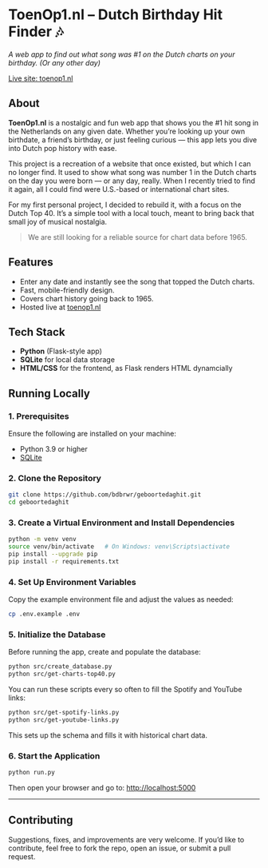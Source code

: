 # ToenOp1.nl – Dutch Birthday Hit Finder 🎶
_A web app to find out what song was #1 on the Dutch charts on your birthday. (Or any other day)_

[Live site: toenop1.nl](https://toenop1.nl)

## About

**ToenOp1.nl** is a nostalgic and fun web app that shows you the #1 hit song in the Netherlands on any given date. Whether you’re looking up your own birthdate, a friend’s birthday, or just feeling curious — this app lets you dive into Dutch pop history with ease.

This project is a recreation of a website that once existed, but which I can no longer find. It used to show what song was number 1 in the Dutch charts on the day you were born — or any day, really. When I recently tried to find it again, all I could find were U.S.-based or international chart sites.

For my first personal project, I decided to rebuild it, with a focus on the Dutch Top 40. It’s a simple tool with a local touch, meant to bring back that small joy of musical nostalgia.

> We are still looking for a reliable source for chart data before 1965.

## Features

- Enter any date and instantly see the song that topped the Dutch charts.
- Fast, mobile-friendly design.
- Covers chart history going back to 1965.
- Hosted live at [toenop1.nl](https://toenop1.nl)

## Tech Stack

- **Python** (Flask-style app)
- **SQLite** for local data storage
- **HTML/CSS** for the frontend, as Flask renders HTML dynamcially

## Running Locally

### 1. Prerequisites

Ensure the following are installed on your machine:

- Python 3.9 or higher
- [SQLite](https://www.sqlite.org/download.html)

### 2. Clone the Repository

```bash
git clone https://github.com/bdbrwr/geboortedaghit.git
cd geboortedaghit
```

### 3. Create a Virtual Environment and Install Dependencies

```bash
python -m venv venv
source venv/bin/activate   # On Windows: venv\Scripts\activate
pip install --upgrade pip
pip install -r requirements.txt
```

### 4. Set Up Environment Variables

Copy the example environment file and adjust the values as needed:

```bash
cp .env.example .env
```

### 5. Initialize the Database

Before running the app, create and populate the database:

```bash
python src/create_database.py
python src/get-charts-top40.py
```

You can run these scripts every so often to fill the Spotify and YouTube links:

```bash
python src/get-spotify-links.py 
python src/get-youtube-links.py
```

This sets up the schema and fills it with historical chart data.

### 6. Start the Application

```bash
python run.py
```

Then open your browser and go to: [http://localhost:5000](http://localhost:5000)

---

## Contributing

Suggestions, fixes, and improvements are very welcome. If you’d like to contribute, feel free to fork the repo, open an issue, or submit a pull request.

